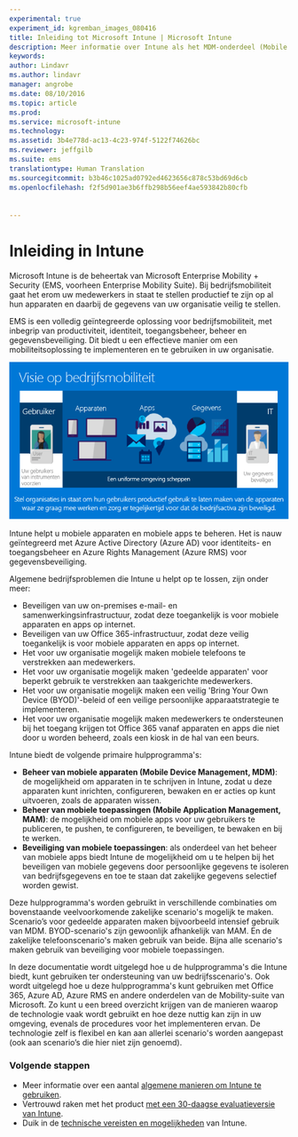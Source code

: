 ```yaml
---
experimental: true
experiment_id: kgremban_images_080416
title: Inleiding tot Microsoft Intune | Microsoft Intune
description: Meer informatie over Intune als het MDM-onderdeel (Mobile Device Management) van de oplossing Enterprise Mobility en Beveiliging.
keywords: 
author: Lindavr
ms.author: lindavr
manager: angrobe
ms.date: 08/10/2016
ms.topic: article
ms.prod: 
ms.service: microsoft-intune
ms.technology: 
ms.assetid: 3b4e778d-ac13-4c23-974f-5122f74626bc
ms.reviewer: jeffgilb
ms.suite: ems
translationtype: Human Translation
ms.sourcegitcommit: b3b46c1025ad0792ed4623656c878c53bd69d6cb
ms.openlocfilehash: f2f5d901ae3b6ffb298b56eef4ae593842b80cfb


---
```


# <a name="introduction-to-intune"></a>Inleiding in Intune
Microsoft Intune is de beheertak van Microsoft Enterprise Mobility + Security (EMS, voorheen Enterprise Mobility Suite). Bij bedrijfsmobiliteit gaat het erom uw medewerkers in staat te stellen productief te zijn op al hun apparaten en daarbij de gegevens van uw organisatie veilig te stellen.  

EMS is een volledig geïntegreerde oplossing voor bedrijfsmobiliteit, met inbegrip van productiviteit, identiteit, toegangsbeheer, beheer en gegevensbeveiliging. Dit biedt u een effectieve manier om een mobiliteitsoplossing te implementeren en te gebruiken in uw organisatie.  

![Afbeelding van visie op bedrijfsmobiliteit](..\media\em-vision.png)

Intune helpt u mobiele apparaten en mobiele apps te beheren. Het is nauw geïntegreerd met Azure Active Directory (Azure AD) voor identiteits- en toegangsbeheer en Azure Rights Management (Azure RMS) voor gegevensbeveiliging.  

Algemene bedrijfsproblemen die Intune u helpt op te lossen, zijn onder meer:

* Beveiligen van uw on-premises e-mail- en samenwerkingsinfrastructuur, zodat deze toegankelijk is voor mobiele apparaten en apps op internet.
* Beveiligen van uw Office 365-infrastructuur, zodat deze veilig toegankelijk is voor mobiele apparaten en apps op internet.
* Het voor uw organisatie mogelijk maken mobiele telefoons te verstrekken aan medewerkers.
* Het voor uw organisatie mogelijk maken 'gedeelde apparaten' voor beperkt gebruik te verstrekken aan taakgerichte medewerkers.
* Het voor uw organisatie mogelijk maken een veilig 'Bring Your Own Device (BYOD)'-beleid of een veilige persoonlijke apparaatstrategie te implementeren.
* Het voor uw organisatie mogelijk maken medewerkers te ondersteunen bij het toegang krijgen tot Office 365 vanaf apparaten en apps die niet door u worden beheerd, zoals een kiosk in de hal van een beurs.

Intune biedt de volgende primaire hulpprogramma's:
* **Beheer van mobiele apparaten (Mobile Device Management, MDM)**: de mogelijkheid om apparaten in te schrijven in Intune, zodat u deze apparaten kunt inrichten, configureren, bewaken en er acties op kunt uitvoeren, zoals de apparaten wissen.
* **Beheer van mobiele toepassingen (Mobile Application Management, MAM)**: de mogelijkheid om mobiele apps voor uw gebruikers te publiceren, te pushen, te configureren, te beveiligen, te bewaken en bij te werken.
* **Beveiliging van mobiele toepassingen**: als onderdeel van het beheer van mobiele apps biedt Intune de mogelijkheid om u te helpen bij het beveiligen van mobiele gegevens door persoonlijke gegevens te isoleren van bedrijfsgegevens en toe te staan dat zakelijke gegevens selectief worden gewist.

Deze hulpprogramma's worden gebruikt in verschillende combinaties om bovenstaande veelvoorkomende zakelijke scenario's mogelijk te maken. Scenario’s voor gedeelde apparaten maken bijvoorbeeld intensief gebruik van MDM. BYOD-scenario's zijn gewoonlijk afhankelijk van MAM. En de zakelijke telefoonscenario's maken gebruik van beide. Bijna alle scenario's maken gebruik van beveiliging voor mobiele toepassingen.

In deze documentatie wordt uitgelegd hoe u de hulpprogramma's die Intune biedt, kunt gebruiken ter ondersteuning van uw bedrijfsscenario's.  Ook wordt uitgelegd hoe u deze hulpprogramma's kunt gebruiken met Office 365, Azure AD, Azure RMS en andere onderdelen van de Mobility-suite van Microsoft. Zo kunt u een breed overzicht krijgen van de manieren waarop de technologie vaak wordt gebruikt en hoe deze nuttig kan zijn in uw omgeving, evenals de procedures voor het implementeren ervan. De technologie zelf is flexibel en kan aan allerlei scenario's worden aangepast (ook aan scenario’s die hier niet zijn genoemd).

### <a name="next-steps"></a>Volgende stappen
* Meer informatie over een aantal [algemene manieren om Intune te gebruiken](common-ways-to-use-intune.md).
* Vertrouwd raken met het product [met een 30-daagse evaluatieversie van Intune](get-started-with-a-30-day-trial-of-microsoft-intune.md).
* Duik in de [technische vereisten en mogelijkheden](/intune/get-started/what-to-know-before-you-start-microsoft-intune) van Intune.



<!--HONumber=Nov16_HO2-->


